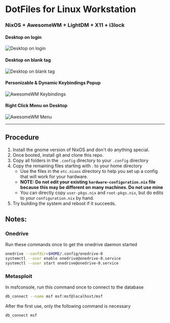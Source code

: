 # DotFiles for Linux Workstation
### NixOS + AwesomeWM + LightDM + X11 + i3lock
#### Desktop on login
![Desktop on login](https://github.com/christensenjairus/NixOS-Config/blob/main/desktop%20screenshot.png)
#### Desktop on blank tag
![Desktop on blank tag](https://github.com/christensenjairus/NixOS-Config/blob/main/desktop%20screenshot2.png)
#### Personizable & Dynamic Keybindings Popup
![AwesomeWM Keybindings](https://github.com/christensenjairus/NixOS-Config/blob/main/keybindings.png)
#### Right Click Menu on Desktop
![AwesomeWM Menu](https://github.com/christensenjairus/NixOS-Config/blob/main/menu%20screenshot.png)
* * *
## Procedure
1) Install the gnome version of NixOS and don't do anything special.
2) Once booted, install git and clone this repo.
3) Copy all folders in the `.config` directory to your `.config` directory
4) Copy the remaining files starting with . to your home directory
      - Use the files in the `etc.nixos` directory to help you set up a config that will work for your hardware.
      - **NOTE: Do not edit your existing `hardware-configuration.nix` file because this may be different on many machines. Do not use mine**
      - You can directly copy `user-pkgs.nix` and `root-pkgs.nix`, but do edits to your `configuration.nix` by hand. 
5) Try building the system and reboot if it succeeds.

## Notes:
### Onedrive
Run these commands once to get the onedrive daemon started
```bash
onedrive --confdir=$HOME/.config/onedrive-0
systemctl --user enable onedrive@onedrive-0.service
systemctl --user start onedrive@onedrive-0.service
```
### Metasploit
In msfconsole, run this command once to connect to the database
```bash
db_connect --name msf msf:msf@localhost/msf
```
After the first use, only the following command is necessary
```bash
db_connect msf
```
